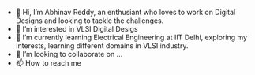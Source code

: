 - 👋 Hi, I’m Abhinav Reddy, an enthusiant who loves to work on Digital Designs and looking to tackle the challenges. 
- 👀 I’m interested in VLSI Digital Desigs
- 🌱 I’m currently learning Electrical Engineering at IIT Delhi, exploring my interests, learning different domains in VLSI industry.
- 💞️ I’m looking to collaborate on ...
- 📫 How to reach me 

<!---
abhinavreddy17/abhinavreddy17 is a ✨ special ✨ repository because its `README.md` (this file) appears on your GitHub profile.
You can click the Preview link to take a look at your changes.
--->
